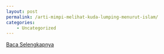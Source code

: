 ```yaml
---
layout: post
permalink: /arti-mimpi-melihat-kuda-lumping-menurut-islam/
categories:
    - Uncategorized
---
```


[Baca Selengkapnya](/10)